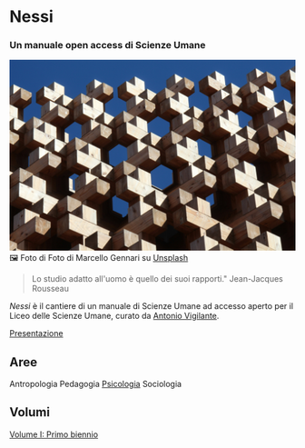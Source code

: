 # Nessi

### Un manuale open access di Scienze Umane

![](immagini/marcello-gennari-KA89yJKYtjE-unsplash.jpg)
🖼️ Foto di Foto di Marcello Gennari su [Unsplash](https://unsplash.com/it/foto/cornice-in-legno-marrone-KA89yJKYtjE")      

> Lo studio adatto all'uomo è quello dei suoi rapporti." Jean-Jacques Rousseau

_Nessi_ è il cantiere di un manuale di Scienze Umane ad accesso aperto per il Liceo delle Scienze Umane, curato da [Antonio Vigilante](autore.md).

[Presentazione](presentazione.md)

## Aree

Antropologia
Pedagogia
[Psicologia](psicologia)
Sociologia

## Volumi

[Volume I: Primo biennio](volume--1/index.md)










